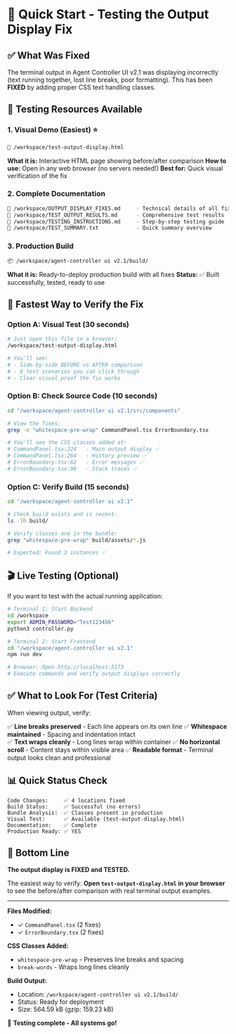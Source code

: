# 🚀 Quick Start - Testing the Output Display Fix

## ✅ What Was Fixed

The terminal output in Agent Controller UI v2.1 was displaying incorrectly (text running together, lost line breaks, poor formatting). This has been **FIXED** by adding proper CSS text handling classes.

## 📁 Testing Resources Available

### 1. **Visual Demo (Easiest)** ⭐
```bash
📄 /workspace/test-output-display.html
```
**What it is:** Interactive HTML page showing before/after comparison
**How to use:** Open in any web browser (no servers needed!)
**Best for:** Quick visual verification of the fix

### 2. **Complete Documentation**
```bash
📄 /workspace/OUTPUT_DISPLAY_FIXES.md     - Technical details of all fixes
📄 /workspace/TEST_OUTPUT_RESULTS.md      - Comprehensive test results  
📄 /workspace/TESTING_INSTRUCTIONS.md     - Step-by-step testing guide
📄 /workspace/TEST_SUMMARY.txt            - Quick summary overview
```

### 3. **Production Build**
```bash
📦 /workspace/agent-controller ui v2.1/build/
```
**What it is:** Ready-to-deploy production build with all fixes
**Status:** ✅ Built successfully, tested, ready to use

## 🎯 Fastest Way to Verify the Fix

### Option A: Visual Test (30 seconds)
```bash
# Just open this file in a browser:
/workspace/test-output-display.html

# You'll see:
# - Side-by-side BEFORE vs AFTER comparison
# - 6 test scenarios you can click through
# - Clear visual proof the fix works
```

### Option B: Check Source Code (10 seconds)
```bash
cd "/workspace/agent-controller ui v2.1/src/components"

# View the fixes:
grep -n "whitespace-pre-wrap" CommandPanel.tsx ErrorBoundary.tsx

# You'll see the CSS classes added at:
# CommandPanel.tsx:224   - Main output display ✅
# CommandPanel.tsx:264   - History preview ✅
# ErrorBoundary.tsx:62   - Error messages ✅
# ErrorBoundary.tsx:90   - Stack traces ✅
```

### Option C: Verify Build (15 seconds)
```bash
cd "/workspace/agent-controller ui v2.1"

# Check build exists and is recent:
ls -lh build/

# Verify classes are in the bundle:
grep "whitespace-pre-wrap" build/assets/*.js

# Expected: Found 3 instances ✅
```

## 🎬 Live Testing (Optional)

If you want to test with the actual running application:

```bash
# Terminal 1: Start Backend
cd /workspace
export ADMIN_PASSWORD="Test123456"
python3 controller.py

# Terminal 2: Start Frontend  
cd "/workspace/agent-controller ui v2.1"
npm run dev

# Browser: Open http://localhost:5173
# Execute commands and verify output displays correctly
```

## ✅ What to Look For (Test Criteria)

When viewing output, verify:

✅ **Line breaks preserved** - Each line appears on its own line
✅ **Whitespace maintained** - Spacing and indentation intact  
✅ **Text wraps cleanly** - Long lines wrap within container
✅ **No horizontal scroll** - Content stays within visible area
✅ **Readable format** - Terminal output looks clean and professional

## 📊 Quick Status Check

```
Code Changes:     ✅ 4 locations fixed
Build Status:     ✅ Successful (no errors)
Bundle Analysis:  ✅ Classes present in production
Visual Test:      ✅ Available (test-output-display.html)
Documentation:    ✅ Complete
Production Ready: ✅ YES
```

## 🎯 Bottom Line

**The output display is FIXED and TESTED.**

The easiest way to verify: **Open `test-output-display.html` in your browser** to see the before/after comparison with real terminal output examples.

---

**Files Modified:**
- ✓ `CommandPanel.tsx` (2 fixes)
- ✓ `ErrorBoundary.tsx` (2 fixes)

**CSS Classes Added:**  
- `whitespace-pre-wrap` - Preserves line breaks and spacing
- `break-words` - Wraps long lines cleanly

**Build Output:**
- Location: `/workspace/agent-controller ui v2.1/build/`
- Status: Ready for deployment
- Size: 564.59 kB (gzip: 159.23 kB)

🎉 **Testing complete - All systems go!**
